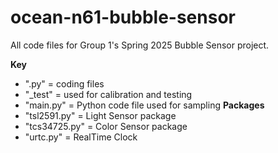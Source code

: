 # ocean-n61-bubble-sensor
All code files for Group 1's Spring 2025 Bubble Sensor project.

**Key**
- ".py" = coding files
- "_test" = used for calibration and testing
- "main.py" = Python code file used for sampling
**Packages**
- "tsl2591.py" = Light Sensor package
- "tcs34725.py" = Color Sensor package
- "urtc.py" = RealTime Clock
